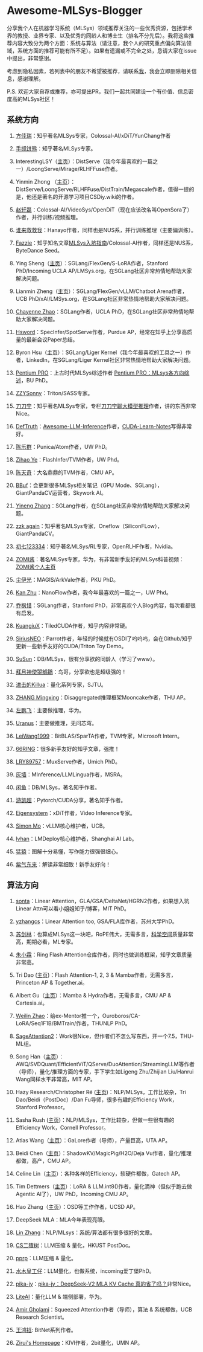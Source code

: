 # Awesome-MLSys-Blogger

分享我个人在机器学习系统（MLSys）领域推荐关注的一些优秀资源，包括学术界的教授、业界专家、以及优秀的同龄人和博士生（排名不分先后）。我将这些推荐内容大致分为两个方面：系统与算法（请注意，我个人的研究重点偏向算法领域，系统方面的推荐可能有所不足）。如果有遗漏或不完全之处，恳请大家在issue中提出，非常感谢。

考虑到隐私因素，若列表中的朋友不希望被推荐，请联系[我](yin00486@umn.edu)，我会立即删除相关信息，感谢理解。

P.S. 欢迎大家自荐或推荐，亦可提出PR，我们一起共同建设一个有价值、信息密度高的MLSys社区！


## 系统方向

1. [方佳瑞](https://www.zhihu.com/people/feifeibear)：知乎著名MLSys专家，Colossal-AI/xDiT/YunChang作者

2. [手抓饼熊](https://www.zhihu.com/people/tongsanpang)：知乎著名MLSys专家。

3. InterestingLSY（[主页](https://interestinglsy.github.io/)）：DistServe（我今年最喜欢的一篇之一）/LoongServe/Mirage/RLHFFuse作者。

4. Yinmin Zhong （[主页](https://yinminzhong.com/)）：DistServe/LoongServe/RLHFFuse/DistTrain/Megascale作者，值得一提的是，他还是著名的开源学习项目CSDiy.wiki的作者。

5. [赵轩磊](https://www.zhihu.com/people/chui-zou-liao-ka-pei)：Colossal-AI/VideoSys/OpenDiT（现在应该改名叫OpenSora了）作者，并行训练/视频推理。

6. [谁来救救我](https://www.zhihu.com/people/ming-yin-2-93)：Hanayo作者，同样也是NUS系，并行训练推理（主要偏训练）。

7. [Fazzie](https://www.zhihu.com/people/fazzie)：知乎知名文章[MLSys入坑指南](https://zhuanlan.zhihu.com/p/608318764)/Colossal-AI作者，同样还是NUS系，ByteDance Seed。

8. Ying Sheng（[主页](https://sites.google.com/view/yingsheng/home)）：SGLang/FlexGen/S-LoRA作者，Stanford PhD/Incoming UCLA AP/LMSys.org，在SGLang社区非常热情地帮助大家解决问题。

9. Lianmin Zheng（[主页](https://lmzheng.net/)）：SGLang/FlexGen/vLLM/Chatbot Arena作者，UCB PhD/xAI/LMSys.org，在SGLang社区非常热情地帮助大家解决问题。

10. [Chayenne Zhao](https://www.zhihu.com/people/alan-70-79-23)：SGLang作者，UCLA PhD，在SGLang社区非常热情地帮助大家解决问题。

11. [Hsword](https://www.zhihu.com/people/miao-xu-peng)：SpecInfer/SpotServe作者，Purdue AP，经常在知乎上分享高质量的最新会议Paper总结。

12. Byron Hsu（[主页](https://github.com/ByronHsu)）：SGLang/Liger Kernel（我今年最喜欢的工具之一）作者，LinkedIn，在SGLang/Liger Kernel社区非常热情地帮助大家解决问题。

13. [Pentium PRO](https://www.zhihu.com/people/pdev)：上古时代MLSys综述作者 [Pentium PRO：MLsys各方向综述](https://zhuanlan.zhihu.com/p/104444471)，BU PhD。

14. [ZZYSonny](https://www.zhihu.com/people/zzysonny/posts)：Triton/SASS专家。

15. [刀刀宁](https://www.zhihu.com/people/zzningxp/mutuals)：知乎著名MLSys专家，专栏[刀刀宁聊大模型推理](https://www.zhihu.com/column/c_1796502192443777024)作者，讲的东西非常Nice。

16. [DefTruth](https://www.zhihu.com/people/qyjdef)：[Awesome-LLM-Inference](https://github.com/DefTruth/Awesome-LLM-Inference)作者，[CUDA-Learn-Notes](https://github.com/DefTruth/CUDA-Learn-Notes)写得非常好。

17. [陈乐群](https://www.zhihu.com/people/abcdabcd987)：Punica/Atom作者，UW PhD。

18. [Zihao Ye](https://homes.cs.washington.edu/~zhye/)：FlashInfer/TVM作者，UW Phd。

19. [陈天奇](https://www.zhihu.com/people/crowowrk)：大名鼎鼎的TVM作者，CMU AP。

20. [BBuf](https://www.zhihu.com/people/zhang-xiao-yu-45-67-74)：会更新很多MLSys相关笔记（GPU Mode、SGLang），GiantPandaCV运营者，Skywork AI。

21. [Yineng Zhang](https://www.zhihu.com/people/zhyncs)：SGLang作者，在SGLang社区非常热情地帮助大家解决问题。

22. [zzk again](https://www.zhihu.com/people/mardino)：知乎著名MLSys专家，Oneflow（SiliconFLow），GiantPandaCV。

23. [初七123334](https://www.zhihu.com/people/chu-qi-6-41)：知乎著名MLSys/RL专家，OpenRLHF作者，Nvidia。

24. [ZOMI酱](https://www.zhihu.com/people/ZOMII)：著名MLSys专家，华为，有非常新手友好的MLSys科普视频：[ZOMI酱个人主页](https://space.bilibili.com/517221395/)

25. [尘伊光](https://www.zhihu.com/people/yi-guang-99-48/posts)：MAGIS/ArkVale作者，PKU PhD。

26. [Kan Zhu](https://github.com/serendipity-zk)：NanoFlow作者，我今年最喜欢的一篇之一，UW Phd。

27. [乔枫惜](https://www.zhihu.com/people/qiao-feng-xi)：SGLang作者，Stanford PhD，非常喜欢个人Blog内容，每次看都很有启发。

28. [KuangjuX](https://www.zhihu.com/people/qi-cheng-xiang-59)：TiledCUDA作者，知乎内容非常硬。

29. [SiriusNEO](https://www.zhihu.com/people/chaofanlin)：Parrot作者，年轻的时候就有OSDI了呜呜呜，会在Github/知乎更新一些新手友好的CUDA/Triton Toy Demo。

30. [SuSun](https://www.zhihu.com/people/yixie-gu-zhou-6-9)：DB/MLSys，很有分享欲的同龄人（学习了www）。

31. [拜月神使曌鹓鶵](https://www.zhihu.com/people/zhaosiying12138)：鸟哥，分享欲也是超级强的！

32. [进击的Killua](https://www.zhihu.com/people/zeroine-68/posts)：量化系列专家，SJTU。

33. [ZHANG Mingxing](https://www.zhihu.com/people/james0zan)：Disaggregated推理框架Mooncake作者，THU AP。

34. [左鹏飞](https://www.zhihu.com/people/zuo-peng-fei-19)：主要做推理，华为。

35. [Uranus](https://www.zhihu.com/people/840445)：主要做推理，无问芯穹。

36. [LeiWang1999](https://www.zhihu.com/people/LeiWang1999)：BitBLAS/SparTA作者，TVM专家，Microsoft Intern。

37. [66RING](https://www.zhihu.com/people/66ring/posts)：很多新手友好的知乎文章，强推！

38. [LRY89757](https://www.zhihu.com/people/yi-ran-fan-te-xi-57-88)：MuxServe作者，Umich PhD。

39. [灰墙](https://www.zhihu.com/people/gunjianpan/posts)：MInference/LLMLingua作者，MSRA。

40. [闲鱼](https://www.zhihu.com/people/sunt-ing)：DB/MLSys，著名知乎作者。

41. [游凯超](https://www.zhihu.com/people/youkaichao)：Pytorch/CUDA分享，著名知乎作者。

42. [Eigensystem](https://www.zhihu.com/people/eigensystem)：xDiT作者，Video Inference专家。

43. [Simon Mo](https://www.zhihu.com/people/mok-arthur)：vLLM核心维护者，UCB。

44. [lvhan](https://www.zhihu.com/people/winter-81-20-9)：LMDeploy核心维护者，Shanghai AI Lab。

45. [猛猿](https://www.zhihu.com/people/lemonround)：图解十分易懂，写作能力很强很细心。

46. [紫气东来](https://www.zhihu.com/people/zi-qi-dong-lai-1)：解读非常细致！新手友好向！

## 算法方向
1. [sonta](https://www.zhihu.com/people/buhezuobugaoxing)：Linear Attention，GLA/GSA/DeltaNet/HGRN2作者，如果想入坑Linear Attn可以看小姐姐知乎/博客，MIT PhD。

2. [yzhangcs](https://www.zhihu.com/people/yzhangcs)：Linear Attention too, GSA/FLA库作者，苏州大学PhD。

3. [苏剑林](https://www.zhihu.com/people/su-jian-lin-22)：也算成MLSys这一块吧，RoPE伟大，无需多言，[科学空间](https://spaces.ac.cn/me.html)质量非常高，期期必看，ML专家。

4. [朱小霖](https://www.zhihu.com/people/zhu-xiao-lin-22-96)：Ring Flash Attention仓库作者，同时也做训练框架，知乎文章质量非常高。

5. Tri Dao ([主页](https://tridao.me/blog/))：Flash Attention-1, 2, 3 & Mamba作者，无需多言，Princeton AP & Together.ai。

6. Albert Gu（[主页](https://goombalab.github.io/blog/index.html)）：Mamba & Hydra作者，无需多言，CMU AP & Cartesia.ai。

7. [Weilin Zhao](https://brawny-college-5b2.notion.site/Weilin-Zhao-11d20b7deb8280388213d5f5ed072992)：给ex-Mentor推一个，Ouroboros/CA-LoRA/Seq1F1B/BMTrain/作者，THUNLP PhD。

8. [SageAttention2](https://github.com/thu-ml/SageAttention)：Work很Nice，但作者们不怎么写东西，开一个7.5，THU-ML组。

9. Song Han（[主页](https://hanlab.mit.edu/blog)）：AWQ/SVDQuant/EfficientViT/QServe/DuoAttention/StreamingLLM等作者（导师），量化/推理方面的专家，手下学生如Ligeng Zhu/Zhijian Liu/Hanrui Wang同样水平非常高，MIT AP。

10. Hazy Research/Christopher Ré ([主页](https://hazyresearch.stanford.edu/blog))：NLP/MLSys，工作比较杂，Tri Dao/Beidi（PostDoc）/Dan Fu导师，很多有趣的Efficiency Work，Stanford Professor。

11. Sasha Rush ([主页](https://www.youtube.com/@srush_nlp))：NLP/MLSys，工作比较杂，但做一些很有趣的Efficiency Work，Cornell Professor。

12. Atlas Wang（[主页](https://vita-group.github.io/)）：GaLore作者（导师），产量巨高，UTA AP。

13. Beidi Chen（[主页](https://keroro824.github.io/lab-page/)）：ShadowKV/MagicPig/H2O/Deja Vu作者，量化/推理都做，高产，CMU AP。

14. Celine Lin（[主页](https://eiclab.scs.gatech.edu/pages/publication.html)）：各种各样的Efficiency，软硬件都做，Gatech AP。

15. Tim Dettmers（[主页](https://timdettmers.com/about/)）：LoRA & LLM.int8()作者，量化滴神（但似乎跑去做Agentic AI了），UW PhD，Incoming CMU AP。

16. Hao Zhang（[主页](https://cseweb.ucsd.edu/~haozhang/)）：OSD等工作作者，UCSD AP。

17. DeepSeek MLA：MLA今年表现亮眼。

18. [Lin Zhang](https://www.zhihu.com/people/lin-zhang-52-62/answers)：NLP/MLsys：系统/算法都有很多很好的文章。

19. [CS二猹树](https://www.zhihu.com/people/tang-san-56-49)：LLM压缩 & 量化，HKUST PostDoc。

20. [pprp](https://www.zhihu.com/people/peijieDong)：LLM压缩 & 量化。

21. [水木皇工仔](https://www.zhihu.com/people/shui-mu-huang-gong-zi)：LLM量化，也做系统，incoming爱丁堡PhD。

22. [pika-jy](https://www.zhihu.com/people/cjy-54-53)：[pika-jy：DeepSeek-V2 MLA KV Cache 真的省了吗？](https://zhuanlan.zhihu.com/p/714761319)非常Nice。

23. [LiteAI](https://www.zhihu.com/people/liteai)：量化LLM & 端侧部署，华为。

24. [Amir Gholami](https://amirgholami.org/)：Squeezed Attention作者（导师），算法 & 系统都做，UCB Research Scientist。

25. [王鸿钰](https://www.zhihu.com/people/gu-ren-gui-xu): BitNet系列作者。

26. [Zirui's Homepage](https://zirui-ray-liu.github.io/)：KIVI作者，2bit量化，UMN AP。